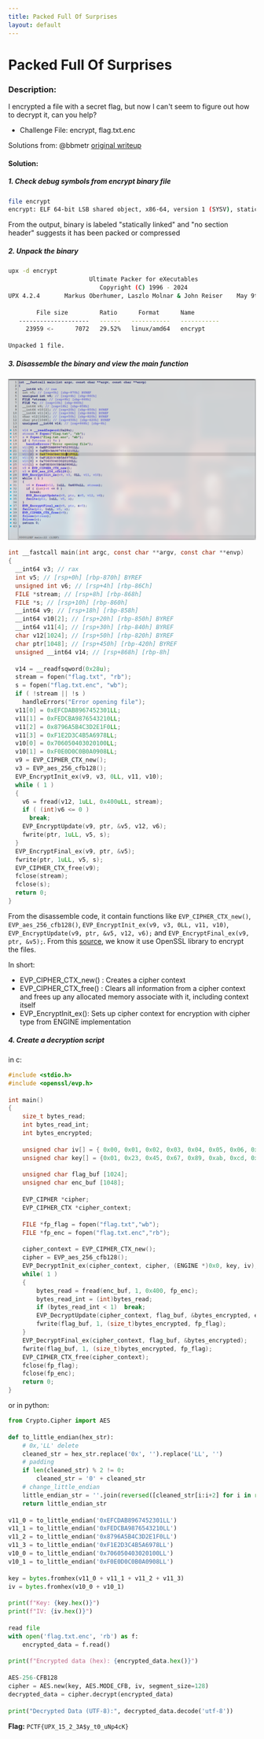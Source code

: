 ```yaml
---
title: Packed Full Of Surprises
layout: default
---
```


# Packed Full Of Surprises

### Description: 

I encrypted a file with a secret flag, but now I can't seem to figure out how to decrypt it, can you help?

- Challenge File: encrypt, flag.txt.enc

Solutions from: @bbmetr [original writeup](https://github.com/Bruno-Eijs/pctf2024_writeup)

#### Solution:

##### 1. Check debug symbols from encrypt binary file

```bash
file encrypt
encrypt: ELF 64-bit LSB shared object, x86-64, version 1 (SYSV), statically linked, no section header
```

From the output, binary is labeled "statically linked" and "no section header" suggests it has been packed or compressed

##### 2. Unpack the binary

```bash
upx -d encrypt
                       Ultimate Packer for eXecutables
                          Copyright (C) 1996 - 2024
UPX 4.2.4       Markus Oberhumer, Laszlo Molnar & John Reiser    May 9th 2024

        File size         Ratio      Format      Name
   --------------------   ------   -----------   -----------
     23959 <-      7072   29.52%   linux/amd64   encrypt

Unpacked 1 file.
```

##### 3. Disassemble the binary and view the main function

![packed](packed.png)

```c
int __fastcall main(int argc, const char **argv, const char **envp)
{
  __int64 v3; // rax
  int v5; // [rsp+0h] [rbp-870h] BYREF
  unsigned int v6; // [rsp+4h] [rbp-86Ch]
  FILE *stream; // [rsp+8h] [rbp-868h]
  FILE *s; // [rsp+10h] [rbp-860h]
  __int64 v9; // [rsp+18h] [rbp-858h]
  __int64 v10[2]; // [rsp+20h] [rbp-850h] BYREF
  __int64 v11[4]; // [rsp+30h] [rbp-840h] BYREF
  char v12[1024]; // [rsp+50h] [rbp-820h] BYREF
  char ptr[1048]; // [rsp+450h] [rbp-420h] BYREF
  unsigned __int64 v14; // [rsp+868h] [rbp-8h]

  v14 = __readfsqword(0x28u);
  stream = fopen("flag.txt", "rb");
  s = fopen("flag.txt.enc", "wb");
  if ( !stream || !s )
    handleErrors("Error opening file");
  v11[0] = 0xEFCDAB8967452301LL;
  v11[1] = 0xFEDCBA9876543210LL;
  v11[2] = 0x8796A5B4C3D2E1F0LL;
  v11[3] = 0xF1E2D3C4B5A6978LL;
  v10[0] = 0x706050403020100LL;
  v10[1] = 0xF0E0D0C0B0A0908LL;
  v9 = EVP_CIPHER_CTX_new();
  v3 = EVP_aes_256_cfb128();
  EVP_EncryptInit_ex(v9, v3, 0LL, v11, v10);
  while ( 1 )
  {
    v6 = fread(v12, 1uLL, 0x400uLL, stream);
    if ( (int)v6 <= 0 )
      break;
    EVP_EncryptUpdate(v9, ptr, &v5, v12, v6);
    fwrite(ptr, 1uLL, v5, s);
  }
  EVP_EncryptFinal_ex(v9, ptr, &v5);
  fwrite(ptr, 1uLL, v5, s);
  EVP_CIPHER_CTX_free(v9);
  fclose(stream);
  fclose(s);
  return 0;
}
```
From the disassemble code, it contain functions like `EVP_CIPHER_CTX_new()`, `EVP_aes_256_cfb128()`, `EVP_EncryptInit_ex(v9, v3, 0LL, v11, v10)`, `EVP_EncryptUpdate(v9, ptr, &v5, v12, v6);` and `EVP_EncryptFinal_ex(v9, ptr, &v5);`. From this [source](https://medium.com/@amit.kulkarni/encrypting-decrypting-a-file-using-openssl-evp-b26e0e4d28d4), we know it use OpenSSL library to encrypt the files. 

In short: 
- EVP\_CIPHER\_CTX\_new() : Creates a cipher context
- EVP\_CIPHER\_CTX\_free() : Clears all information from a cipher context and frees up any allocated memory associate with it, including context itself
- EVP\_EncryptInit\_ex(): Sets up cipher context for encryption with cipher type from ENGINE implementation

##### 4. Create a decryption script

in c:

```c
#include <stdio.h>
#include <openssl/evp.h>

int main()
{
    size_t bytes_read;
    int bytes_read_int;
    int bytes_encrypted;

    unsigned char iv[] = { 0x00, 0x01, 0x02, 0x03, 0x04, 0x05, 0x06, 0x07, 0x08, 0x09, 0x0a, 0x0b, 0x0c, 0x0d, 0x0e, 0x0f};
    unsigned char key[] = {0x01, 0x23, 0x45, 0x67, 0x89, 0xab, 0xcd, 0xef, 0x10, 0x32, 0x54, 0x76, 0x98, 0xba, 0xdc, 0xfe, 0xf0, 0xe1, 0xd2, 0xc3, 0xb4, 0xa5, 0x96, 0x87, 0x78, 0x69, 0x5a, 0x4b, 0x3c, 0x2d, 0x1e, 0x0f};

    unsigned char flag_buf [1024];
    unsigned char enc_buf [1048];

    EVP_CIPHER *cipher;
    EVP_CIPHER_CTX *cipher_context;

    FILE *fp_flag = fopen("flag.txt","wb");
    FILE *fp_enc = fopen("flag.txt.enc","rb");

    cipher_context = EVP_CIPHER_CTX_new();
    cipher = EVP_aes_256_cfb128();
    EVP_DecryptInit_ex(cipher_context, cipher, (ENGINE *)0x0, key, iv);
    while( 1 ) 
    {
        bytes_read = fread(enc_buf, 1, 0x400, fp_enc);
        bytes_read_int = (int)bytes_read;
        if (bytes_read_int < 1)  break;
        EVP_DecryptUpdate(cipher_context, flag_buf, &bytes_encrypted, enc_buf, bytes_read_int);
        fwrite(flag_buf, 1, (size_t)bytes_encrypted, fp_flag);
    }
    EVP_DecryptFinal_ex(cipher_context, flag_buf, &bytes_encrypted);
    fwrite(flag_buf, 1, (size_t)bytes_encrypted, fp_flag);
    EVP_CIPHER_CTX_free(cipher_context);
    fclose(fp_flag);
    fclose(fp_enc);
    return 0;
}
```

or in python:

```py
from Crypto.Cipher import AES

def to_little_endian(hex_str):
    # 0x,'LL' delete
    cleaned_str = hex_str.replace('0x', '').replace('LL', '')
    # padding
    if len(cleaned_str) % 2 != 0:
        cleaned_str = '0' + cleaned_str
    # change_little_endian
    little_endian_str = ''.join(reversed([cleaned_str[i:i+2] for i in range(0, len(cleaned_str), 2)]))
    return little_endian_str

v11_0 = to_little_endian('0xEFCDAB8967452301LL')
v11_1 = to_little_endian('0xFEDCBA9876543210LL')
v11_2 = to_little_endian('0x8796A5B4C3D2E1F0LL')
v11_3 = to_little_endian('0xF1E2D3C4B5A6978LL')
v10_0 = to_little_endian('0x706050403020100LL')
v10_1 = to_little_endian('0xF0E0D0C0B0A0908LL')

key = bytes.fromhex(v11_0 + v11_1 + v11_2 + v11_3)
iv = bytes.fromhex(v10_0 + v10_1)

print(f"Key: {key.hex()}")
print(f"IV: {iv.hex()}")

read file
with open('flag.txt.enc', 'rb') as f:
    encrypted_data = f.read()

print(f"Encrypted data (hex): {encrypted_data.hex()}")

AES-256-CFB128
cipher = AES.new(key, AES.MODE_CFB, iv, segment_size=128)
decrypted_data = cipher.decrypt(encrypted_data)

print("Decrypted Data (UTF-8):", decrypted_data.decode('utf-8'))
```

**Flag:** `PCTF{UPX_15_2_3A$y_t0_uNp4cK}`
